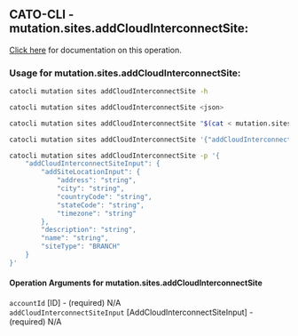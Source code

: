
## CATO-CLI - mutation.sites.addCloudInterconnectSite:
[Click here](https://api.catonetworks.com/documentation/#mutation-mutation.sites.addCloudInterconnectSite) for documentation on this operation.

### Usage for mutation.sites.addCloudInterconnectSite:

```bash
catocli mutation sites addCloudInterconnectSite -h

catocli mutation sites addCloudInterconnectSite <json>

catocli mutation sites addCloudInterconnectSite "$(cat < mutation.sites.addCloudInterconnectSite.json)"

catocli mutation sites addCloudInterconnectSite '{"addCloudInterconnectSiteInput":{"addSiteLocationInput":{"address":"string","city":"string","countryCode":"string","stateCode":"string","timezone":"string"},"description":"string","name":"string","siteType":"BRANCH"}}'

catocli mutation sites addCloudInterconnectSite -p '{
    "addCloudInterconnectSiteInput": {
        "addSiteLocationInput": {
            "address": "string",
            "city": "string",
            "countryCode": "string",
            "stateCode": "string",
            "timezone": "string"
        },
        "description": "string",
        "name": "string",
        "siteType": "BRANCH"
    }
}'
```

#### Operation Arguments for mutation.sites.addCloudInterconnectSite ####

`accountId` [ID] - (required) N/A    
`addCloudInterconnectSiteInput` [AddCloudInterconnectSiteInput] - (required) N/A    
